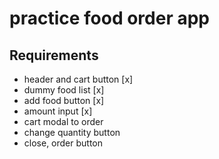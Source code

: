 # practice food order app
## Requirements
- header and cart button [x]
- dummy food list [x]
- add food button [x]
- amount input [x]
- cart modal to order
- change quantity button
- close, order button

